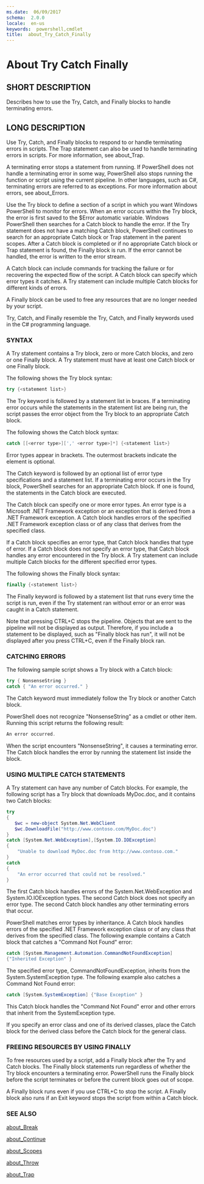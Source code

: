```yaml
---
ms.date:  06/09/2017
schema:  2.0.0
locale:  en-us
keywords:  powershell,cmdlet
title:  about_Try_Catch_Finally
---
```

# About Try Catch Finally

## SHORT DESCRIPTION
Describes how to use the Try, Catch, and Finally blocks to handle
terminating errors.

## LONG DESCRIPTION

Use Try, Catch, and Finally blocks to respond to or handle terminating
errors in scripts. The Trap statement can also be used to handle
terminating errors in scripts. For more information, see about_Trap.

A terminating error stops a statement from running. If PowerShell
does not handle a terminating error in some way, PowerShell also
stops running the function or script using the current pipeline. In other
languages, such as C\#, terminating errors are referred to as exceptions.
For more information about errors, see about_Errors.

Use the Try block to define a section of a script in which you want Windows
PowerShell to monitor for errors. When an error occurs within the Try
block, the error is first saved to the $Error automatic variable. Windows
PowerShell then searches for a Catch block to handle the error. If the Try
statement does not have a matching Catch block, PowerShell
continues to search for an appropriate Catch block or Trap statement in the
parent scopes. After a Catch block is completed or if no appropriate Catch
block or Trap statement is found, the Finally block is run. If the error
cannot be handled, the error is written to the error stream.

A Catch block can include commands for tracking the failure or for
recovering the expected flow of the script. A Catch block can specify which
error types it catches. A Try statement can include multiple Catch blocks
for different kinds of errors.

A Finally block can be used to free any resources that are no longer needed
by your script.

Try, Catch, and Finally resemble the Try, Catch, and Finally keywords used
in the C\# programming language.

### SYNTAX

A Try statement contains a Try block, zero or more Catch blocks, and zero
or one Finally block. A Try statement must have at least one Catch block or
one Finally block.

The following shows the Try block syntax:

```powershell
try {<statement list>}
```

The Try keyword is followed by a statement list in braces. If a terminating
error occurs while the statements in the statement list are being run, the
script passes the error object from the Try block to an appropriate Catch
block.

The following shows the Catch block syntax:

```powershell
catch [[<error type>][',' <error type>]*] {<statement list>}
```

Error types appear in brackets. The outermost brackets indicate the element
is optional.

The Catch keyword is followed by an optional list of error type
specifications and a statement list. If a terminating error occurs in the
Try block, PowerShell searches for an appropriate Catch block. If
one is found, the statements in the Catch block are executed.

The Catch block can specify one or more error types. An error type is a
Microsoft .NET Framework exception or an exception that is derived from a
.NET Framework exception. A Catch block handles errors of the specified
.NET Framework exception class or of any class that derives from the
specified class.

If a Catch block specifies an error type, that Catch block handles that
type of error. If a Catch block does not specify an error type, that Catch
block handles any error encountered in the Try block. A Try statement can
include multiple Catch blocks for the different specified error types.

The following shows the Finally block syntax:

```powershell
finally {<statement list>}
```

The Finally keyword is followed by a statement list that runs every time
the script is run, even if the Try statement ran without error or an error
was caught in a Catch statement.

Note that pressing CTRL\+C stops the pipeline. Objects that are sent to the
pipeline will not be displayed as output. Therefore, if you include a
statement to be displayed, such as "Finally block has run", it will not be
displayed after you press CTRL\+C, even if the Finally block ran.

### CATCHING ERRORS

The following sample script shows a Try block with a Catch block:

```powershell
try { NonsenseString }
catch { "An error occurred." }
```

The Catch keyword must immediately follow the Try block or another Catch
block.

PowerShell does not recognize "NonsenseString" as a cmdlet or other
item. Running this script returns the following result:

```powershell
An error occurred.
```

When the script encounters "NonsenseString", it causes a terminating error.
The Catch block handles the error by running the statement list inside the
block.

### USING MULTIPLE CATCH STATEMENTS

A Try statement can have any number of Catch blocks. For example, the
following script has a Try block that downloads MyDoc.doc, and it contains
two Catch blocks:

```powershell
try
{
   $wc = new-object System.Net.WebClient
   $wc.DownloadFile("http://www.contoso.com/MyDoc.doc")
}
catch [System.Net.WebException],[System.IO.IOException]
{
    "Unable to download MyDoc.doc from http://www.contoso.com."
}
catch
{
    "An error occurred that could not be resolved."
}
```

The first Catch block handles errors of the System.Net.WebException and
System.IO.IOException types. The second Catch block does not specify an
error type. The second Catch block handles any other terminating errors
that occur.

PowerShell matches error types by inheritance. A Catch block
handles errors of the specified .NET Framework exception class or of any
class that derives from the specified class. The following example contains
a Catch block that catches a "Command Not Found" error:

```powershell
catch [System.Management.Automation.CommandNotFoundException]
{"Inherited Exception" }
```

The specified error type, CommandNotFoundException, inherits from the
System.SystemException type. The following example also catches a Command
Not Found error:

```powershell
catch [System.SystemException] {"Base Exception" }
```

This Catch block handles the "Command Not Found" error and other errors
that inherit from the SystemException type.

If you specify an error class and one of its derived classes, place the
Catch block for the derived class before the Catch block for the general
class.

### FREEING RESOURCES BY USING FINALLY

To free resources used by a script, add a Finally block after the Try and
Catch blocks. The Finally block statements run regardless of whether the
Try block encounters a terminating error. PowerShell runs the
Finally block before the script terminates or before the current block goes
out of scope.

A Finally block runs even if you use CTRL\+C to stop the script. A Finally
block also runs if an Exit keyword stops the script from within a Catch
block.

### SEE ALSO

[about_Break](about_Break.md)

[about_Continue](about_Continue.md)

[about_Scopes](about_Scopes.md)

[about_Throw](about_Throw.md)

[about_Trap](about_Trap.md)